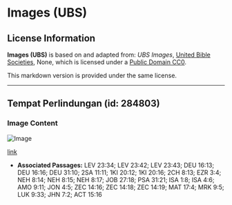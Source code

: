# Images (UBS)

## License Information

**Images (UBS)** is based on and adapted from: _UBS Images_, [United Bible Societies](https://unitedbiblesocieties.org/), None, which is licensed under a [Public Domain CC0](https://creativecommons.org/public-domain/cc0/).

This markdown version is provided under the same license.



--------------------------------

## Tempat Perlindungan (id: 284803)

### Image Content

![Image](https://cdn.aquifer.bible/aquifer-content/resources/Media/WEB-0434_shelter.jpg)

[link](https://cdn.aquifer.bible/aquifer-content/resources/Media/WEB-0434_shelter.jpg)

* **Associated Passages:** LEV 23:34; LEV 23:42; LEV 23:43; DEU 16:13; DEU 16:16; DEU 31:10; 2SA 11:11; 1KI 20:12; 1KI 20:16; 2CH 8:13; EZR 3:4; NEH 8:14; NEH 8:15; NEH 8:17; JOB 27:18; PSA 31:21; ISA 1:8; ISA 4:6; AMO 9:11; JON 4:5; ZEC 14:16; ZEC 14:18; ZEC 14:19; MAT 17:4; MRK 9:5; LUK 9:33; JHN 7:2; ACT 15:16

